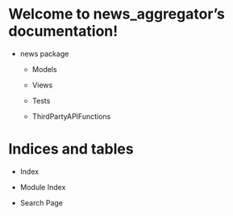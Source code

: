 <!-- news_aggregator documentation master file, created by
sphinx-quickstart on Sat Jul  4 15:57:11 2020.
You can adapt this file completely to your liking, but it should at least
contain the root `toctree` directive. -->
# Welcome to news_aggregator’s documentation!


* news package


    * Models


    * Views


    * Tests


    * ThirdPartyAPIFunctions


# Indices and tables


* Index


* Module Index


* Search Page
